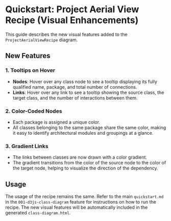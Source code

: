 # Quickstart: Project Aerial View Recipe (Visual Enhancements)

This guide describes the new visual features added to the `ProjectAerialViewRecipe` diagram.

## New Features

### 1. Tooltips on Hover

- **Nodes**: Hover over any class node to see a tooltip displaying its fully qualified name, package, and total number of connections.
- **Links**: Hover over any link to see a tooltip showing the source class, the target class, and the number of interactions between them.

### 2. Color-Coded Nodes

- Each package is assigned a unique color.
- All classes belonging to the same package share the same color, making it easy to identify architectural modules and groupings at a glance.

### 3. Gradient Links

- The links between classes are now drawn with a color gradient.
- The gradient transitions from the color of the source node to the color of the target node, helping to visualize the direction of the dependency.

## Usage

The usage of the recipe remains the same. Refer to the main `quickstart.md` in the `001-d3js-class-diagram` feature for instructions on how to run the recipe. The new visual features will be automatically included in the generated `class-diagram.html`.
